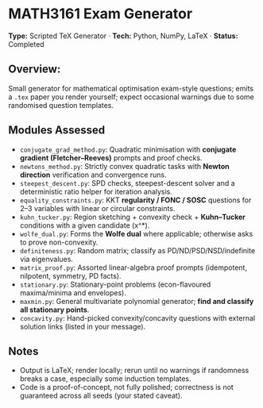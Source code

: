 # **MATH3161 Exam Generator**

**Type:** Scripted TeX Generator · **Tech:** Python, NumPy, LaTeX · **Status:** Completed

## **Overview:**
Small generator for mathematical optimisation exam-style questions; emits a `.tex` paper you render yourself; expect occasional warnings due to some randomised question templates.

## Modules Assessed

* `conjugate_grad_method.py`: Quadratic minimisation with **conjugate gradient (Fletcher–Reeves)** prompts and proof checks. 
* `newtons_method.py`: Strictly convex quadratic tasks with **Newton direction** verification and convergence runs. 
* `steepest_descent.py`: SPD checks, steepest-descent solver and a deterministic ratio helper for iteration analysis. 
* `equality_constraints.py`: KKT **regularity / FONC / SOSC** questions for 2–3 variables with linear or circular constraints. 
* `kuhn_tucker.py`: Region sketching + convexity check + **Kuhn–Tucker** conditions with a given candidate (x^*). 
* `wolfe_dual.py`: Forms the **Wolfe dual** where applicable; otherwise asks to prove non-convexity. 
* `definiteness.py`: Random matrix; classify as PD/ND/PSD/NSD/indefinite via eigenvalues. 
* `matrix_proof.py`: Assorted linear-algebra proof prompts (idempotent, nilpotent, symmetry, PD facts). 
* `stationary.py`: Stationary-point problems (econ-flavoured maxima/minima and envelopes). 
* `maxmin.py`: General multivariate polynomial generator; **find and classify all stationary points**. 
* `concavity.py`: Hand-picked convexity/concavity questions with external solution links (listed in your message).

## Notes

* Output is LaTeX; render locally; rerun until no warnings if randomness breaks a case, especially some induction templates.
* Code is a proof-of-concept, not fully polished; correctness is not guaranteed across all seeds (your stated caveat).


